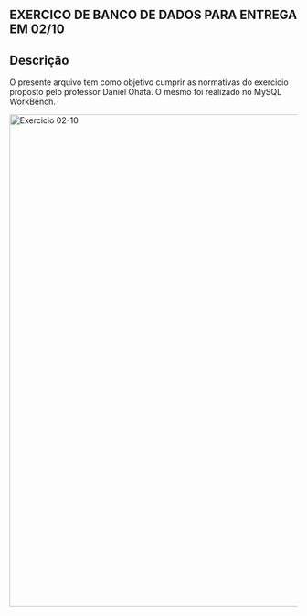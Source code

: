 EXERCICO DE  BANCO DE DADOS PARA ENTREGA EM 02/10
------------------------------
Descrição
------------------------------
O presente arquivo tem como objetivo cumprir as normativas do exercicio proposto pelo professor Daniel Ohata.
O mesmo foi realizado no MySQL WorkBench. 

<img width="863" alt="Exercicio 02-10" src="https://github.com/DiegoGamaDev/ExercicioBancoDeDados02-10/assets/129961011/e7cd35f4-7676-4286-9021-e50454157651">
